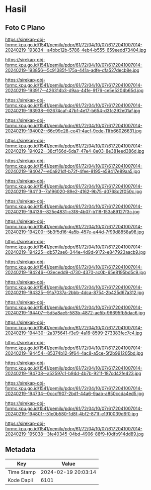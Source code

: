 # Hasil

## Foto C Plano

https://sirekap-obj-formc.kpu.go.id/1541/pemilu/pdpr/61/72/04/10/07/6172041007014-20240219-193834--a4bbc12b-5786-4eb4-b555-659eedd73404.jpg

https://sirekap-obj-formc.kpu.go.id/1541/pemilu/pdpr/61/72/04/10/07/6172041007014-20240219-193856--5c91385f-175a-441a-adfe-dfa527decb8e.jpg

https://sirekap-obj-formc.kpu.go.id/1541/pemilu/pdpr/61/72/04/10/07/6172041007014-20240219-193917--426314b3-d9aa-441e-9176-ce5e5204b65d.jpg

https://sirekap-obj-formc.kpu.go.id/1541/pemilu/pdpr/61/72/04/10/07/6172041007014-20240219-193938--92674caf-47bf-4e17-b654-d31c292e01af.jpg

https://sirekap-obj-formc.kpu.go.id/1541/pemilu/pdpr/61/72/04/10/07/6172041007014-20240219-194002--66c99c28-ce41-4acf-9cde-11fb66026631.jpg

https://sirekap-obj-formc.kpu.go.id/1541/pemilu/pdpr/61/72/04/10/07/6172041007014-20240219-194022--38cf166d-6da7-47e4-8e03-8e381eed386d.jpg

https://sirekap-obj-formc.kpu.go.id/1541/pemilu/pdpr/61/72/04/10/07/6172041007014-20240219-194047--e0a921df-b72f-4fee-8195-e59417e89aa5.jpg

https://sirekap-obj-formc.kpu.go.id/1541/pemilu/pdpr/61/72/04/10/07/6172041007014-20240219-194113--7a196020-89e2-4162-9b75-d0768c2f050c.jpg

https://sirekap-obj-formc.kpu.go.id/1541/pemilu/pdpr/61/72/04/10/07/6172041007014-20240219-194136--825e4831-c3f8-4b07-b118-153a89127f3c.jpg

https://sirekap-obj-formc.kpu.go.id/1541/pemilu/pdpr/61/72/04/10/07/6172041007014-20240219-194200--5b3f5d16-4a5b-457e-a44d-7f99d8858a98.jpg

https://sirekap-obj-formc.kpu.go.id/1541/pemilu/pdpr/61/72/04/10/07/6172041007014-20240219-194225--db572ae6-344e-4d9d-9172-e847923aacb9.jpg

https://sirekap-obj-formc.kpu.go.id/1541/pemilu/pdpr/61/72/04/10/07/6172041007014-20240219-194246--03ecedd9-d730-4370-ac0b-65e8195bd5c9.jpg

https://sirekap-obj-formc.kpu.go.id/1541/pemilu/pdpr/61/72/04/10/07/6172041007014-20240219-194325--91a7037a-2bbb-4dca-8754-2b425d67a312.jpg

https://sirekap-obj-formc.kpu.go.id/1541/pemilu/pdpr/61/72/04/10/07/6172041007014-20240219-194407--5d5a8ae5-583b-4872-ae5b-96695fb5dac6.jpg

https://sirekap-obj-formc.kpu.go.id/1541/pemilu/pdpr/61/72/04/10/07/6172041007014-20240219-194430--2a375641-f3e9-4a16-8599-273383fec7c4.jpg

https://sirekap-obj-formc.kpu.go.id/1541/pemilu/pdpr/61/72/04/10/07/6172041007014-20240219-194454--85374b12-9f64-4ac8-a5ce-5f2b991205bd.jpg

https://sirekap-obj-formc.kpu.go.id/1541/pemilu/pdpr/61/72/04/10/07/6172041007014-20240219-194708--a52597c1-b94d-4b7b-921f-187cd42fe423.jpg

https://sirekap-obj-formc.kpu.go.id/1541/pemilu/pdpr/61/72/04/10/07/6172041007014-20240219-194734--0cccf907-2bd1-44a6-9aab-a850ccda4ed5.jpg

https://sirekap-obj-formc.kpu.go.id/1541/pemilu/pdpr/61/72/04/10/07/6172041007014-20240219-194801--51e0b580-1d8f-4bf2-871f-e1910039d6f0.jpg

https://sirekap-obj-formc.kpu.go.id/1541/pemilu/pdpr/61/72/04/10/07/6172041007014-20240219-195038--3fe40345-04bd-4906-88f9-f0dfb914dd89.jpg


## Metadata

| Key        | Value               |
| ---------- | ------------------- |
| Time Stamp | 2024-02-19 20:03:14 |
| Kode Dapil | 6101                |



